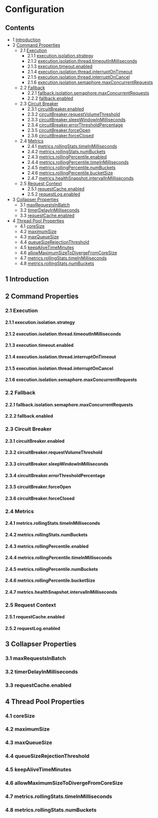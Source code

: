 # Configuration

<!--https://github.com/Netflix/Hystrix/wiki/Configuration-->

##  Contents
* 1 [Introduction](#anchor100)<!-- @IGNORE PREVIOUS: anchor -->
* 2 [Command Properties](#anchor200)<!-- @IGNORE PREVIOUS: anchor -->
  * 2.1 [Execution](#anchor210)<!-- @IGNORE PREVIOUS: anchor -->
    * 2.1.1 [execution.isolation.strategy](#anchor211)<!-- @IGNORE PREVIOUS: anchor -->
    * 2.1.2 [execution.isolation.thread.timeoutInMilliseconds](#anchor212)<!-- @IGNORE PREVIOUS: anchor -->
    * 2.1.3 [execution.timeout.enabled](#anchor213)<!-- @IGNORE PREVIOUS: anchor -->
    * 2.1.4 [execution.isolation.thread.interruptOnTimeout](#anchor214)<!-- @IGNORE PREVIOUS: anchor -->
    * 2.1.5 [execution.isolation.thread.interruptOnCancel](#anchor215)<!-- @IGNORE PREVIOUS: anchor -->
    * 2.1.6 [execution.isolation.semaphore.maxConcurrentRequests](#anchor216)<!-- @IGNORE PREVIOUS: anchor -->
  * 2.2 [Fallback](#anchor220)<!-- @IGNORE PREVIOUS: anchor -->
    * 2.2.1 [fallback.isolation.semaphore.maxConcurrentRequests](#anchor221)<!-- @IGNORE PREVIOUS: anchor -->
    * 2.2.2 [fallback.enabled](#anchor222)<!-- @IGNORE PREVIOUS: anchor -->
  * 2.3 [Circuit Breaker](#anchor230)<!-- @IGNORE PREVIOUS: anchor -->
    * 2.3.1 [circuitBreaker.enabled](#anchor231)<!-- @IGNORE PREVIOUS: anchor -->
    * 2.3.2 [circuitBreaker.requestVolumeThreshold](#anchor232)<!-- @IGNORE PREVIOUS: anchor -->
    * 2.3.3 [circuitBreaker.sleepWindowInMilliseconds](#anchor233)<!-- @IGNORE PREVIOUS: anchor -->
    * 2.3.4 [circuitBreaker.errorThresholdPercentage](#anchor234)<!-- @IGNORE PREVIOUS: anchor -->
    * 2.3.5 [circuitBreaker.forceOpen](#anchor235)<!-- @IGNORE PREVIOUS: anchor -->
    * 2.3.6 [circuitBreaker.forceClosed](#anchor236)<!-- @IGNORE PREVIOUS: anchor -->
  * 2.4 [Metrics](#anchor240)<!-- @IGNORE PREVIOUS: anchor -->
    * 2.4.1 [metrics.rollingStats.timeInMilliseconds](#anchor241)<!-- @IGNORE PREVIOUS: anchor -->
    * 2.4.2 [metrics.rollingStats.numBuckets](#anchor242)<!-- @IGNORE PREVIOUS: anchor -->
    * 2.4.3 [metrics.rollingPercentile.enabled](#anchor243)<!-- @IGNORE PREVIOUS: anchor -->
    * 2.4.4 [metrics.rollingPercentile.timeInMilliseconds](#anchor244)<!-- @IGNORE PREVIOUS: anchor -->
    * 2.4.5 [metrics.rollingPercentile.numBuckets](#anchor245)<!-- @IGNORE PREVIOUS: anchor -->
    * 2.4.6 [metrics.rollingPercentile.bucketSize](#anchor246)<!-- @IGNORE PREVIOUS: anchor -->
    * 2.4.7 [metrics.healthSnapshot.intervalInMilliseconds](#anchor247)<!-- @IGNORE PREVIOUS: anchor -->
  * 2.5 [Request Context](#anchor250)<!-- @IGNORE PREVIOUS: anchor -->
    * 2.5.1 [requestCache.enabled](#anchor251)<!-- @IGNORE PREVIOUS: anchor -->
    * 2.5.2 [requestLog.enabled](#anchor252)<!-- @IGNORE PREVIOUS: anchor -->
* 3 [Collapser Properties](#anchor300)<!-- @IGNORE PREVIOUS: anchor -->
  * 3.1 [maxRequestsInBatch](#anchor310)<!-- @IGNORE PREVIOUS: anchor -->
  * 3.2 [timerDelayInMilliseconds](#anchor320)<!-- @IGNORE PREVIOUS: anchor -->
  * 3.3 [requestCache.enabled](#anchor330)<!-- @IGNORE PREVIOUS: anchor -->
* 4 [Thread Pool Properties](#anchor400)<!-- @IGNORE PREVIOUS: anchor -->
  * 4.1 [coreSize](#anchor410)<!-- @IGNORE PREVIOUS: anchor -->
  * 4.2 [maximumSize](#anchor420)<!-- @IGNORE PREVIOUS: anchor -->
  * 4.3 [maxQueueSize](#anchor430)<!-- @IGNORE PREVIOUS: anchor -->
  * 4.4 [queueSizeRejectionThreshold](#anchor440)<!-- @IGNORE PREVIOUS: anchor -->
  * 4.5 [keepAliveTimeMinutes](#anchor450)<!-- @IGNORE PREVIOUS: anchor -->
  * 4.6 [allowMaximumSizeToDivergeFromCoreSize](#anchor460)<!-- @IGNORE PREVIOUS: anchor -->
  * 4.7 [metrics.rollingStats.timeInMilliseconds](#anchor470)<!-- @IGNORE PREVIOUS: anchor -->
  * 4.8 [metrics.rollingStats.numBuckets](#anchor480)<!-- @IGNORE PREVIOUS: anchor -->






## 1 Introduction <a name="anchor100"><a>
## 2 Command Properties <a name="anchor200"><a>
### 2.1 Execution <a name="anchor210"><a>
#### 2.1.1 execution.isolation.strategy <a name="anchor211"><a>
#### 2.1.2 execution.isolation.thread.timeoutInMilliseconds <a name="anchor212"><a>
#### 2.1.3 execution.timeout.enabled <a name="anchor213"><a>
#### 2.1.4 execution.isolation.thread.interruptOnTimeout <a name="anchor214"><a>
#### 2.1.5 execution.isolation.thread.interruptOnCancel <a name="anchor215"><a>
#### 2.1.6 execution.isolation.semaphore.maxConcurrentRequests <a name="anchor216"><a>
### 2.2 Fallback <a name="anchor220"><a>
#### 2.2.1 fallback.isolation.semaphore.maxConcurrentRequests <a name="anchor221"><a>
#### 2.2.2 fallback.enabled <a name="anchor222"><a>
### 2.3 Circuit Breaker<a name="anchor230"><a>
#### 2.3.1 circuitBreaker.enabled <a name="anchor231"><a>
#### 2.3.2 circuitBreaker.requestVolumeThreshold <a name="anchor232"><a>
#### 2.3.3 circuitBreaker.sleepWindowInMilliseconds <a name="anchor233"><a>
#### 2.3.4 circuitBreaker.errorThresholdPercentage <a name="anchor234"><a>
#### 2.3.5 circuitBreaker.forceOpen <a name="anchor235"><a>
#### 2.3.6 circuitBreaker.forceClosed <a name="anchor236"><a>
### 2.4 Metrics <a name="anchor240"><a>
#### 2.4.1 metrics.rollingStats.timeInMilliseconds <a name="anchor241"><a>
#### 2.4.2 metrics.rollingStats.numBuckets <a name="anchor242"><a>
#### 2.4.3 metrics.rollingPercentile.enabled <a name="anchor243"><a>
#### 2.4.4 metrics.rollingPercentile.timeInMilliseconds <a name="anchor244"><a>
#### 2.4.5 metrics.rollingPercentile.numBuckets <a name="anchor245"><a>
#### 2.4.6 metrics.rollingPercentile.bucketSize <a name="anchor246"><a>
#### 2.4.7 metrics.healthSnapshot.intervalInMilliseconds <a name="anchor247"><a>
### 2.5 Request Context <a name="anchor250"><a>
#### 2.5.1 requestCache.enabled <a name="anchor251"><a>
#### 2.5.2 requestLog.enabled <a name="anchor252"><a>
## 3 Collapser Properties <a name="anchor300"><a>
### 3.1 maxRequestsInBatch <a name="anchor310"><a>
### 3.2 timerDelayInMilliseconds <a name="anchor320"><a>
### 3.3 requestCache.enabled <a name="anchor330"><a>
## 4 Thread Pool Properties <a name="anchor400"><a>
### 4.1 coreSize <a name="anchor410"><a>
### 4.2 maximumSize <a name="anchor420"><a>
### 4.3 maxQueueSize <a name="anchor430"><a>
### 4.4 queueSizeRejectionThreshold <a name="anchor440"><a>
### 4.5 keepAliveTimeMinutes <a name="anchor450"><a>
### 4.6 allowMaximumSizeToDivergeFromCoreSize <a name="anchor460"><a>
### 4.7 metrics.rollingStats.timeInMilliseconds <a name="anchor470"><a>
### 4.8 metrics.rollingStats.numBuckets <a name="anchor480"><a>
